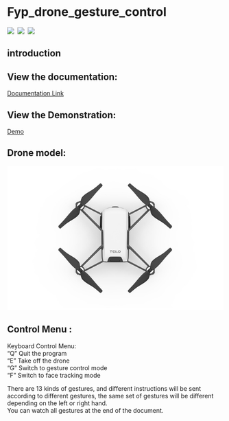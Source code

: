 # Fyp_drone_gesture_control
<img src="https://img.shields.io/badge/Python%20Native-%20-green">&nbsp;
<img src="https://img.shields.io/badge/MediaPipe-%20-green">&nbsp;
<img src="https://img.shields.io/badge/Gesture%20Detection-%20-green">

## introduction

## View the documentation:
[Documentation Link](Report/21028468D_FinalReport.pdf)
## View the Demonstration:
[Demo](https://youtu.be/Fm7Iy0jdM8E)

## Drone model: 
<img src='Img/tello.jpg'> 

## Control Menu :
Keyboard Control Menu: <br/>
“Q”	Quit the program <br/>
“E”	Take off the drone <br/>
“G”	Switch to gesture control mode <br/>
“F”	Switch to face tracking mode <br/>

There are 13 kinds of gestures, and different instructions will be sent according to different gestures, the same set of gestures will be different depending on the left or right hand. <br/>
You can watch all gestures at the end of the document.
